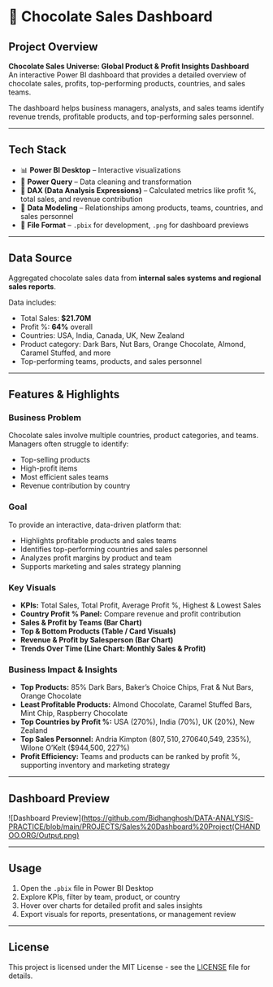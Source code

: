 # 🍫 Chocolate Sales Dashboard

## Project Overview
**Chocolate Sales Universe: Global Product & Profit Insights Dashboard**  
An interactive Power BI dashboard that provides a detailed overview of chocolate sales, profits, top-performing products, countries, and sales teams.

The dashboard helps business managers, analysts, and sales teams identify revenue trends, profitable products, and top-performing sales personnel.

---

## Tech Stack
- 📊 **Power BI Desktop** – Interactive visualizations
- 📂 **Power Query** – Data cleaning and transformation
- 🧠 **DAX (Data Analysis Expressions)** – Calculated metrics like profit %, total sales, and revenue contribution
- 📝 **Data Modeling** – Relationships among products, teams, countries, and sales personnel
- 📁 **File Format** – `.pbix` for development, `.png` for dashboard previews

---

## Data Source
Aggregated chocolate sales data from **internal sales systems and regional sales reports**.

Data includes:
- Total Sales: **$21.70M**
- Profit %: **64%** overall
- Countries: USA, India, Canada, UK, New Zealand
- Product category: Dark Bars, Nut Bars, Orange Chocolate, Almond, Caramel Stuffed, and more
- Top-performing teams, products, and sales personnel

---

## Features & Highlights

### Business Problem
Chocolate sales involve multiple countries, product categories, and teams. Managers often struggle to identify:
- Top-selling products
- High-profit items
- Most efficient sales teams
- Revenue contribution by country

### Goal
To provide an interactive, data-driven platform that:
- Highlights profitable products and sales teams
- Identifies top-performing countries and sales personnel
- Analyzes profit margins by product and team
- Supports marketing and sales strategy planning

### Key Visuals
- **KPIs:** Total Sales, Total Profit, Average Profit %, Highest & Lowest Sales
- **Country Profit % Panel:** Compare revenue and profit contribution
- **Sales & Profit by Teams (Bar Chart)**
- **Top & Bottom Products (Table / Card Visuals)**
- **Revenue & Profit by Salesperson (Bar Chart)**
- **Trends Over Time (Line Chart: Monthly Sales & Profit)**

### Business Impact & Insights
- **Top Products:** 85% Dark Bars, Baker’s Choice Chips, Frat & Nut Bars, Orange Chocolate
- **Least Profitable Products:** Almond Chocolate, Caramel Stuffed Bars, Mint Chip, Raspberry Chocolate
- **Top Countries by Profit %:** USA (270%), India (70%), UK (20%), New Zealand
- **Top Sales Personnel:** Andria Kimpton ($807,510, 270%), Gunar Cockshoot ($640,549, 235%), Wilone O’Kelt ($944,500, 227%)
- **Profit Efficiency:** Teams and products can be ranked by profit %, supporting inventory and marketing strategy

---

## Dashboard Preview
![Dashboard Preview](https://github.com/Bidhanghosh/DATA-ANALYSIS-PRACTICE/blob/main/PROJECTS/Sales%20Dashboard%20Project(CHANDOO.ORG/Output.png)


---

## Usage
1. Open the `.pbix` file in Power BI Desktop
2. Explore KPIs, filter by team, product, or country
3. Hover over charts for detailed profit and sales insights
4. Export visuals for reports, presentations, or management review

---

## License
This project is licensed under the MIT License - see the [LICENSE](LICENSE) file for details.

